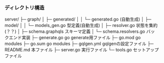 ### ディレクトリ構造

server/
├─ graph/
│   ├─ generated/
│   │   └─ generated.go     (自動生成)
│   ├─ model/
│   │   └─ models_gen.go    型定義(自動生成)
│   ├─ resolver.go          状態を集約(？？)
│   ├─ schema.graphqls      スキーマ定義
│   └─ schema.resolvers.go  バックエンド実装
├─ generate.go              go generate用ファイル
├─ go.mod                   go modules
├─ go.sum                   go modules
├─ gqlgen.yml               gqlgenの設定ファイル
├─ README.md                本ファイル
├─ server.go                実行ファイル
└─ tools.go                 セットアップファイル
